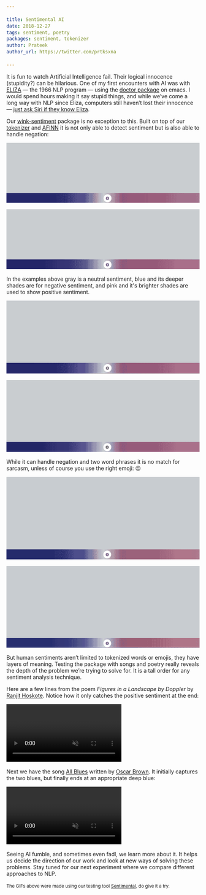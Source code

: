 ```yaml
---

title: Sentimental AI
date: 2018-12-27
tags: sentiment, poetry
packages: sentiment, tokenizer
author: Prateek
author_url: https://twitter.com/prtksxna

---
```


It is fun to watch Artificial Intelligence fail. Their logical innocence (stupidity?) can be hilarious. One of my first encounters with AI was with [ELIZA](https://en.wikipedia.org/wiki/ELIZA) — the 1966 NLP program — using the [doctor package](https://www.emacswiki.org/emacs/EmacsDoctor) on emacs. I would spend hours making it say stupid things, and while we’ve come a long way with NLP since Eliza, computers still haven’t lost their innocence — [just ask Siri if they know Eliza](https://twitter.com/winkjs_org).

Our [wink-sentiment](https://github.com/winkjs/wink-sentiment) package is no exception to this. Built on top of our [tokenizer](https://github.com/winkjs/wink-tokenizer) and [AFINN](https://arxiv.org/abs/1103.2903) it is not only able to detect sentiment but is also able to handle negation:

<a href="http://winkjs.org/sentimental/index.html?text=Today was fun!"><img src="/images/today-was-fun.gif"/></a>

<a href="http://winkjs.org/sentimental/index.html?text=Today was not fun."><img src="/images/today-was-not-fun.gif"/></a>


In the examples above gray is a neutral sentiment, blue and its deeper shades are for negative sentiment, and pink and it's brighter shades are used to show positive sentiment.

<a href="http://winkjs.org/sentimental/index.html?text=Sometimes I can be so short sighted."><img src="/images/short-sighted.gif"/></a>

<a href="http://winkjs.org/sentimental/index.html?text=Not so well done my son! I am unhappy."><img src="/images/well-done.gif"/></a>

While it can handle negation and two word phrases it is no match for sarcasm, unless of course you use the right emoji: 😝

<a href="http://winkjs.org/sentimental/index.html?text=Traffic%20%20on%20my%20way%20back%20is%0Djust%20what%20I%20needed%20%0DThis%20is%20great!%20%20Terrific!"><img src="/images/traffic.gif"/></a>

<a href="http://winkjs.org/sentimental/index.html?text=Traffic%20%F0%9F%9A%AB%20on%20my%20way%20back%20is%0Djust%20what%20I%20needed%20%F0%9F%98%A9%F0%9F%98%A0%0DThis%20is%20great!%20%F0%9F%98%92%20Terrific!%20%F0%9F%98%90"><img src="/images/traffic-emoji.gif"/></a>

But human sentiments aren’t limited to tokenized words or emojis, they have layers of meaning. Testing the package with songs and poetry really reveals the depth of the problem we’re trying to solve for. It is a tall order for any sentiment analysis technique.

Here are a few lines from the poem *Figures in a Landscape by Doppler* by [Ranjit Hoskote](https://en.wikipedia.org/wiki/Ranjit_Hoskote). Notice how it only catches the positive sentiment at the end:

<video muted autoplay loop>
  <source src="/images/earthquakes.mp4" type="video/mp4">
  <source src="/images/earthquakes.webm" type="video/webm">
  <p>Your browser doesn't support HTML5 video. Here is
     a <a href="/images/earthquakes.mp4">link to the video</a> instead.</p>
</video>

Next we have the song [All Blues](https://en.wikipedia.org/wiki/All_Blues) written by [Oscar Brown](https://en.wikipedia.org/wiki/Oscar_Brown). It initially captures the two blues, but finally ends at an appropriate deep blue:

<video muted autoplay loop>
  <source src="/images/blues.mp4" type="video/mp4">
  <source src="/images/blues.webm" type="video/webm">
  <p>Your browser doesn't support HTML5 video. Here is
     a <a href="/images/blues.mp4">link to the video</a> instead.</p>
</video>

Seeing AI fumble, and sometimes even fadl, we learn more about it. It helps us decide the direction of our work and look at new ways of solving these problems. Stay tuned for our next experiment where we compare different approaches to NLP.

<small>The GIFs above were made using our testing tool [Sentimental](http://winkjs.org/sentimental), do give it a try.</small>

<meta name="twitter:card" content="summary" />
<meta name="twitter:site" content="@winkjs_org" />
<meta name="twitter:creator" content="@prtksxna" />
<meta property="og:url" content="https://winkjs.org/blog/sentimental-ai.html" />
<meta property="og:title" content="Sentimental AI" />
<meta property="og:description" content="Human sentiments aren’t limited to tokenized words or emojis, they have layers of meaning." />
<meta property="og:image" content="https://winkjs.org/images/traffic-emoji.gif" />
